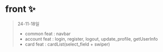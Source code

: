 # front ✨

> 24-11-18일
> - common feat : navbar
> - account feat : login, register, logout, update_profile, getUserInfo
> - card feat : cardList(select_field + swiper)

